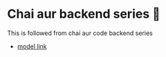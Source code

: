 # Chai aur backend series 🍷

This is followed from chai aur code backend series
- [model link](https://app.eraser.io/workspace/YtPqZ1VogxGy1jzIDkzj)